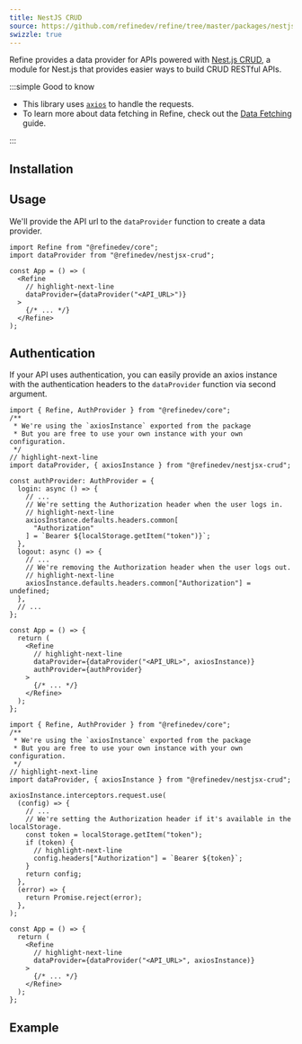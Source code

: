 ```yaml
---
title: NestJS CRUD
source: https://github.com/refinedev/refine/tree/master/packages/nestjsx-crud
swizzle: true
---
```


Refine provides a data provider for APIs powered with [Nest.js CRUD](https://github.com/nestjsx/crud/wiki), a module for Nest.js that provides easier ways to build CRUD RESTful APIs.

:::simple Good to know

- This library uses [`axios`](https://axios-http.com) to handle the requests.
- To learn more about data fetching in Refine, check out the [Data Fetching](/docs/guides-concepts/data-fetching) guide.

:::

## Installation

<InstallPackagesCommand args="@refinedev/nestjsx-crud"/>

## Usage

We'll provide the API url to the `dataProvider` function to create a data provider.

```tsx title="app.tsx"
import Refine from "@refinedev/core";
import dataProvider from "@refinedev/nestjsx-crud";

const App = () => (
  <Refine
    // highlight-next-line
    dataProvider={dataProvider("<API_URL>")}
  >
    {/* ... */}
  </Refine>
);
```

## Authentication

If your API uses authentication, you can easily provide an axios instance with the authentication headers to the `dataProvider` function via second argument.

<Tabs>

<TabItem value="headers" label="Using Headers" default>

```tsx title="App.tsx"
import { Refine, AuthProvider } from "@refinedev/core";
/**
 * We're using the `axiosInstance` exported from the package
 * But you are free to use your own instance with your own configuration.
 */
// highlight-next-line
import dataProvider, { axiosInstance } from "@refinedev/nestjsx-crud";

const authProvider: AuthProvider = {
  login: async () => {
    // ...
    // We're setting the Authorization header when the user logs in.
    // highlight-next-line
    axiosInstance.defaults.headers.common[
      "Authorization"
    ] = `Bearer ${localStorage.getItem("token")}`;
  },
  logout: async () => {
    // ...
    // We're removing the Authorization header when the user logs out.
    // highlight-next-line
    axiosInstance.defaults.headers.common["Authorization"] = undefined;
  },
  // ...
};

const App = () => {
  return (
    <Refine
      // highlight-next-line
      dataProvider={dataProvider("<API_URL>", axiosInstance)}
      authProvider={authProvider}
    >
      {/* ... */}
    </Refine>
  );
};
```

</TabItem>

<TabItem value="axios" label="Using Interceptors">

```tsx title="App.tsx"
import { Refine, AuthProvider } from "@refinedev/core";
/**
 * We're using the `axiosInstance` exported from the package
 * But you are free to use your own instance with your own configuration.
 */
// highlight-next-line
import dataProvider, { axiosInstance } from "@refinedev/nestjsx-crud";

axiosInstance.interceptors.request.use(
  (config) => {
    // ...
    // We're setting the Authorization header if it's available in the localStorage.
    const token = localStorage.getItem("token");
    if (token) {
      // highlight-next-line
      config.headers["Authorization"] = `Bearer ${token}`;
    }
    return config;
  },
  (error) => {
    return Promise.reject(error);
  },
);

const App = () => {
  return (
    <Refine
      // highlight-next-line
      dataProvider={dataProvider("<API_URL>", axiosInstance)}
    >
      {/* ... */}
    </Refine>
  );
};
```

</TabItem>

</Tabs>

## Example

<CodeSandboxExample path="data-provider-nestjsx-crud" />

